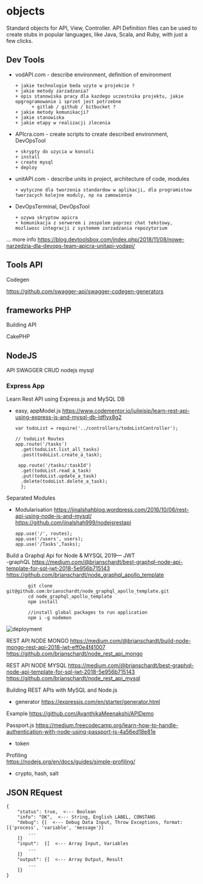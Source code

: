 # objects
Standard objects for API, View, Controller. API Definition files can be used to create stubs in popular languages, like Java, Scala, and Ruby, with just a few clicks.

## Dev Tools 
+ vodAPI.com - describe environment, definition of environment

      + jakie technologie beda uzyte w projekcie ?
      + jakie metody zarzadzania?
      + opis stanowiska pracy dla kazdego uczestnika projektu, jakie opgrogramowanie i sprzet jest potrzebne
            + gitlab / github / bitbucket ?             
      + jakie metody komunikacji?
      + jakie stanowiska
      + jakie etapy w realizacji zlecenia
      
+ APIcra.com - create scripts to create described environment, DevOpsTool

      + skrypty do uzycia w konsoli
      + install
      + create mysql
      + deploy
      
+ unitAPI.com - describe units in project, architecture of code, modules

      + wytyczne dla tworzenia standardow w aplikacji, dla programistow tworzacych kolejne moduly, np na zamowienie

+ DevOpsTerminal, DevOpsTool

      + uzywa skryptow apicra
      + komunikacja z serwerem i zespolem poprzez chat tekstowy, mozliwosc integracji z systemem zarzadzania repozytorium
      

... more info 
https://blog.devtoolsbox.com/index.php/2018/11/08/nowe-narzedzia-dla-devops-team-apicra-unitapi-vodapi/

## Tools API
Codegen

https://github.com/swagger-api/swagger-codegen-generators



## frameworks PHP
Building API

CakePHP


## NodeJS
API SWAGGER CRUD nodejs mysql

### Express App
Learn Rest API using Express.js and MySQL DB
- easy, appModel.js
https://www.codementor.io/julieisip/learn-rest-api-using-express-js-and-mysql-db-ldflyx8g2

      var todoList = require('../controllers/todoListController');

      // todoList Routes
      app.route('/tasks')
        .get(todoList.list_all_tasks)
        .post(todoList.create_a_task);

       app.route('/tasks/:taskId')
        .get(todoList.read_a_task)
        .put(todoList.update_a_task)
        .delete(todoList.delete_a_task);
        };

Separated Modules
- Modularisation
https://jinalshahblog.wordpress.com/2016/10/06/rest-api-using-node-js-and-mysql/
https://github.com/jinalshah999/nodejsrestapi
      
      app.use('/', routes);
      app.use('/users', users);
      app.use('/Tasks',Tasks);
      
      
Build a Graphql Api for Node & MYSQL 2019— JWT      
-graphQL
https://medium.com/@brianschardt/best-graphql-node-api-template-for-sql-jwt-2018-5e956b715143
https://github.com/brianschardt/node_graphql_apollo_template

            git clone git@github.com:brianschardt/node_graphql_apollo_template.git
            cd node_graphql_apollo_template
            npm install

            //install global packages to run application
            npm i -g nodemon

![deployment](https://cdn-images-1.medium.com/max/1600/1*TRAT1glkPpDFhv-GHCFBNQ.jpeg)

REST API NODE MONGO
https://medium.com/@brianschardt/build-node-mongo-rest-api-2018-jwt-eff0e4f41007
https://github.com/brianschardt/node_rest_api_mongo


REST API NODE MYSQL
https://medium.com/@brianschardt/best-graphql-node-api-template-for-sql-jwt-2018-5e956b715143
https://github.com/brianschardt/node_rest_api_mysql



Building REST APIs with MySQL and Node.js
- generator
https://expressjs.com/en/starter/generator.html

Example
https://github.com/AvanthikaMeenakshi/APIDemo


Passport.js
https://medium.freecodecamp.org/learn-how-to-handle-authentication-with-node-using-passport-js-4a56ed18e81e
- token

Profiling  
https://nodejs.org/en/docs/guides/simple-profiling/
- crypto, hash, salt




## JSON REquest

    {
        "status": true,  <--- Boolean
        "info": "OK",  <--- String, English LABEL, CONSTANS
        "debug": {[  <--- Debug Data Input, Throw Exceptions, format: [{'process', 'variable', 'message'}]
            ...
        ]}
        "input":  {[  <--- Array Input, Variables
            ...
        ]}
        "output": {[  <--- Array Output, Result
            ...
        ]}
    }
